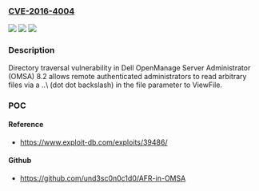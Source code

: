 ### [CVE-2016-4004](https://cve.mitre.org/cgi-bin/cvename.cgi?name=CVE-2016-4004)
![](https://img.shields.io/static/v1?label=Product&message=n%2Fa&color=blue)
![](https://img.shields.io/static/v1?label=Version&message=n%2Fa&color=blue)
![](https://img.shields.io/static/v1?label=Vulnerability&message=n%2Fa&color=brighgreen)

### Description

Directory traversal vulnerability in Dell OpenManage Server Administrator (OMSA) 8.2 allows remote authenticated administrators to read arbitrary files via a ..\ (dot dot backslash) in the file parameter to ViewFile.

### POC

#### Reference
- https://www.exploit-db.com/exploits/39486/

#### Github
- https://github.com/und3sc0n0c1d0/AFR-in-OMSA

